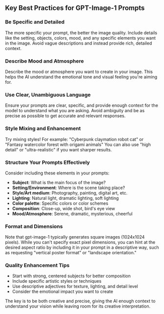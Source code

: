 ## Key Best Practices for GPT-Image-1 Prompts

### Be Specific and Detailed
The more specific your prompt, the better the image quality. Include details like the setting, objects, colors, mood, and any specific elements you want in the image. Avoid vague descriptions and instead provide rich, detailed context.

### Describe Mood and Atmosphere
Describe the mood or atmosphere you want to create in your image. This helps the AI understand the emotional tone and visual feeling you're aiming for.

### Use Clear, Unambiguous Language
Ensure your prompts are clear, specific, and provide enough context for the model to understand what you are asking. Avoid ambiguity and be as precise as possible to get accurate and relevant responses.

### Style Mixing and Enhancement
Try mixing styles! For example: "Cyberpunk claymation robot cat" or "Fantasy watercolor forest with origami animals" You can also use "high detail" or "ultra-realistic" if you want sharper results.

### Structure Your Prompts Effectively
Consider including these elements in your prompts:
- **Subject**: What is the main focus of the image?
- **Setting/Environment**: Where is the scene taking place?
- **Style/Art medium**: Photography, painting, digital art, etc.
- **Lighting**: Natural light, dramatic lighting, soft lighting
- **Color palette**: Specific colors or color schemes
- **Composition**: Close-up, wide shot, bird's eye view
- **Mood/Atmosphere**: Serene, dramatic, mysterious, cheerful

### Format and Dimensions
Note that gpt-image-1 typically generates square images (1024x1024 pixels). While you can't specify exact pixel dimensions, you can hint at the desired aspect ratio by including it in your prompt in a descriptive way, such as requesting "vertical poster format" or "landscape orientation."

### Quality Enhancement Tips
- Start with strong, centered subjects for better composition
- Include specific artistic styles or techniques
- Use descriptive adjectives for texture, lighting, and detail level
- Consider the emotional impact you want to create

The key is to be both creative and precise, giving the AI enough context to understand your vision while leaving room for its creative interpretation.